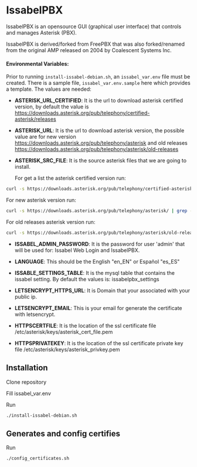 IssabelPBX
==========

IssabelPBX is an opensource GUI (graphical user interface) that controls and manages Asterisk (PBX). 

IssabelPBX is derived/forked from FreePBX that was also forked/renamed from the original AMP released
on 2004 by Coalescent Systems Inc.

#### Environmental Variables:
Prior to running `install-issabel-debian.sh`, an `issabel_var.env` file must be created.  There is
a sample file, `issabel_var.env.sample` here which provides a template. The values are needed:

- **ASTERISK_URL_CERTIFIED**: It is the url to download asterisk certified version, by default the value
is https://downloads.asterisk.org/pub/telephony/certified-asterisk/releases

- **ASTERISK_URL**: It is the url to download asterisk version, the possible value are
for new version https://downloads.asterisk.org/pub/telephony/asterisk and old releases 
https://downloads.asterisk.org/pub/telephony/asterisk/old-releases

- **ASTERISK_SRC_FILE**: It is the source asterisk files that we are going to install.

  For get a list the asterisk certified version run:
```sh
curl -s https://downloads.asterisk.org/pub/telephony/certified-asterisk/releases/ | grep -Po '">\K.+.tar.gz' | grep -v "patch"`
```

  For new asterisk version run:
```sh
curl -s https://downloads.asterisk.org/pub/telephony/asterisk/ | grep -Po '">\K.+.tar.gz' | grep -v "patch"`
```

  For old releases asterisk version run:

```sh
curl -s https://downloads.asterisk.org/pub/telephony/asterisk/old-releases/ | grep -Po '">\K.+.tar.gz' | grep -Pv "patch|addons|sounds"
```

- **ISSABEL_ADMIN_PASSWORD**: It is the password for user 'admin' that will 
be used for: Issabel Web Login and IssabelPBX.

- **LANGUAGE**: This should be the English "en_EN" or Español "es_ES" 

- **ISSABLE_SETTINGS_TABLE**: It is the mysql table that contains the issabel setting. 
By default the values is: issabelpbx_settings

- **LETSENCRYPT_HTTPS_URL**: It is Domain that your associated with your public ip.

- **LETSENCRYPT_EMAIL**: This is your email for generate the certificate with 
letsencrypt.

- **HTTPSCERTFILE**: It is the location of the ssl certificate file
/etc/asterisk/keys/asterisk_cert_file.pem

- **HTTPSPRIVATEKEY**: It is the location of the ssl certificate private key file
/etc/asterisk/keys/asterisk_privkey.pem

Installation
------------

Clone repository

Fill issabel_var.env

Run
```sh
./install-issabel-debian.sh
```

Generates and config certifies
------------------------------ 

Run
```sh
./config_certificates.sh
```